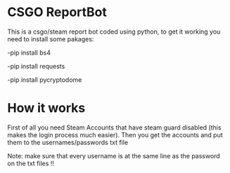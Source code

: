 # CSGO ReportBot
<p>This is a csgo/steam report bot coded using python, to get it working you need to install some pakages:</p>
<p>-pip install bs4</p>
<p>-pip install requests</p>
<p>-pip install pycryptodome</p>

# How it works
<p>First of all you need Steam Accounts that have steam guard disabled (this makes the login process much easier). Then you get the accounts and put them to the usernames/passwords txt file</p>
<p>Note: make sure that every username is at the same line as the password on the txt files !!</p>
